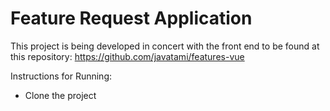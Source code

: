 # Feature Request Application

This project is being developed in concert with the front end to be found at this repository:
https://github.com/javatami/features-vue

Instructions for Running:
- Clone the project

